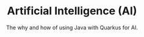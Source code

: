 ---
layout: ai-overview
title: Artificial Intelligence (AI)
subtitle: The why and how of using Java with Quarkus for AI.
permalink: /ai/
---